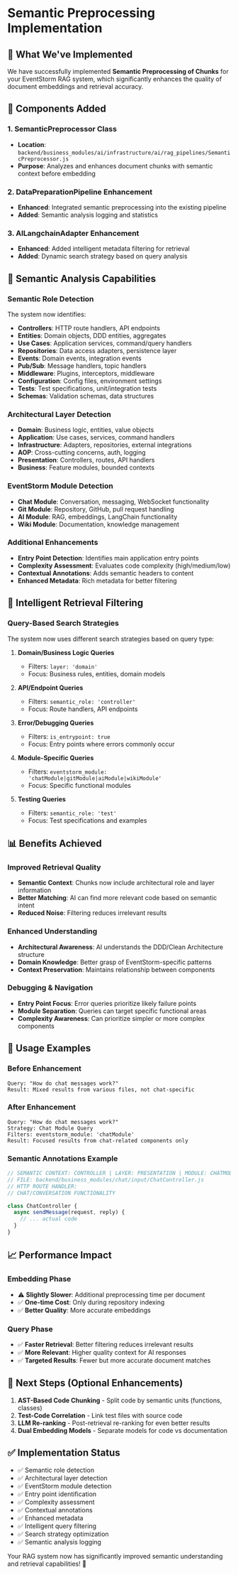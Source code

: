 # Semantic Preprocessing Implementation

## 🎯 What We've Implemented

We have successfully implemented **Semantic Preprocessing of Chunks** for your EventStorm RAG system, which significantly enhances the quality of document embeddings and retrieval accuracy.

## 🔧 Components Added

### 1. **SemanticPreprocessor Class**
- **Location**: `backend/business_modules/ai/infrastructure/ai/rag_pipelines/SemanticPreprocessor.js`
- **Purpose**: Analyzes and enhances document chunks with semantic context before embedding

### 2. **DataPreparationPipeline Enhancement**
- **Enhanced**: Integrated semantic preprocessing into the existing pipeline
- **Added**: Semantic analysis logging and statistics

### 3. **AILangchainAdapter Enhancement**
- **Enhanced**: Added intelligent metadata filtering for retrieval
- **Added**: Dynamic search strategy based on query analysis

## 🧠 Semantic Analysis Capabilities

### **Semantic Role Detection**
The system now identifies:
- **Controllers**: HTTP route handlers, API endpoints
- **Entities**: Domain objects, DDD entities, aggregates
- **Use Cases**: Application services, command/query handlers  
- **Repositories**: Data access adapters, persistence layer
- **Events**: Domain events, integration events
- **Pub/Sub**: Message handlers, topic handlers
- **Middleware**: Plugins, interceptors, middleware
- **Configuration**: Config files, environment settings
- **Tests**: Test specifications, unit/integration tests
- **Schemas**: Validation schemas, data structures

### **Architectural Layer Detection**
- **Domain**: Business logic, entities, value objects
- **Application**: Use cases, services, command handlers
- **Infrastructure**: Adapters, repositories, external integrations
- **AOP**: Cross-cutting concerns, auth, logging
- **Presentation**: Controllers, routes, API handlers
- **Business**: Feature modules, bounded contexts

### **EventStorm Module Detection**
- **Chat Module**: Conversation, messaging, WebSocket functionality
- **Git Module**: Repository, GitHub, pull request handling
- **AI Module**: RAG, embeddings, LangChain functionality
- **Wiki Module**: Documentation, knowledge management

### **Additional Enhancements**
- **Entry Point Detection**: Identifies main application entry points
- **Complexity Assessment**: Evaluates code complexity (high/medium/low)
- **Contextual Annotations**: Adds semantic headers to content
- **Enhanced Metadata**: Rich metadata for better filtering

## 🎯 Intelligent Retrieval Filtering

### **Query-Based Search Strategies**
The system now uses different search strategies based on query type:

1. **Domain/Business Logic Queries**
   - Filters: `layer: 'domain'`
   - Focus: Business rules, entities, domain models

2. **API/Endpoint Queries** 
   - Filters: `semantic_role: 'controller'`
   - Focus: Route handlers, API endpoints

3. **Error/Debugging Queries**
   - Filters: `is_entrypoint: true`
   - Focus: Entry points where errors commonly occur

4. **Module-Specific Queries**
   - Filters: `eventstorm_module: 'chatModule|gitModule|aiModule|wikiModule'`
   - Focus: Specific functional modules

5. **Testing Queries**
   - Filters: `semantic_role: 'test'`
   - Focus: Test specifications and examples

## 📊 Benefits Achieved

### **Improved Retrieval Quality**
- **Semantic Context**: Chunks now include architectural role and layer information
- **Better Matching**: AI can find more relevant code based on semantic intent
- **Reduced Noise**: Filtering reduces irrelevant results

### **Enhanced Understanding**
- **Architectural Awareness**: AI understands the DDD/Clean Architecture structure
- **Domain Knowledge**: Better grasp of EventStorm-specific patterns
- **Context Preservation**: Maintains relationship between components

### **Debugging & Navigation**
- **Entry Point Focus**: Error queries prioritize likely failure points
- **Module Separation**: Queries can target specific functional areas
- **Complexity Awareness**: Can prioritize simpler or more complex components

## 🚀 Usage Examples

### **Before Enhancement**
```
Query: "How do chat messages work?"
Result: Mixed results from various files, not chat-specific
```

### **After Enhancement**  
```
Query: "How do chat messages work?"
Strategy: Chat Module Query
Filters: eventstorm_module: 'chatModule'
Result: Focused results from chat-related components only
```

### **Semantic Annotations Example**
```javascript
// SEMANTIC CONTEXT: CONTROLLER | LAYER: PRESENTATION | MODULE: CHATMODULE | COMPLEXITY: MEDIUM
// FILE: backend/business_modules/chat/input/ChatController.js
// HTTP ROUTE HANDLER:
// CHAT/CONVERSATION FUNCTIONALITY

class ChatController {
  async sendMessage(request, reply) {
    // ... actual code
  }
}
```

## 📈 Performance Impact

### **Embedding Phase** 
- ⚠️ **Slightly Slower**: Additional preprocessing time per document
- ✅ **One-time Cost**: Only during repository indexing
- ✅ **Better Quality**: More accurate embeddings

### **Query Phase**
- ✅ **Faster Retrieval**: Better filtering reduces irrelevant results  
- ✅ **More Relevant**: Higher quality context for AI responses
- ✅ **Targeted Results**: Fewer but more accurate document matches

## 🔮 Next Steps (Optional Enhancements)

1. **AST-Based Code Chunking** - Split code by semantic units (functions, classes)
2. **Test-Code Correlation** - Link test files with source code
3. **LLM Re-ranking** - Post-retrieval re-ranking for even better results
4. **Dual Embedding Models** - Separate models for code vs documentation

## ✅ Implementation Status

- ✅ Semantic role detection
- ✅ Architectural layer detection  
- ✅ EventStorm module detection
- ✅ Entry point identification
- ✅ Complexity assessment
- ✅ Contextual annotations
- ✅ Enhanced metadata
- ✅ Intelligent query filtering
- ✅ Search strategy optimization
- ✅ Semantic analysis logging

Your RAG system now has significantly improved semantic understanding and retrieval capabilities! 🎉
